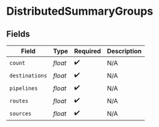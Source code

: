 # DistributedSummaryGroups


## Fields

| Field              | Type               | Required           | Description        |
| ------------------ | ------------------ | ------------------ | ------------------ |
| `count`            | *float*            | :heavy_check_mark: | N/A                |
| `destinations`     | *float*            | :heavy_check_mark: | N/A                |
| `pipelines`        | *float*            | :heavy_check_mark: | N/A                |
| `routes`           | *float*            | :heavy_check_mark: | N/A                |
| `sources`          | *float*            | :heavy_check_mark: | N/A                |
